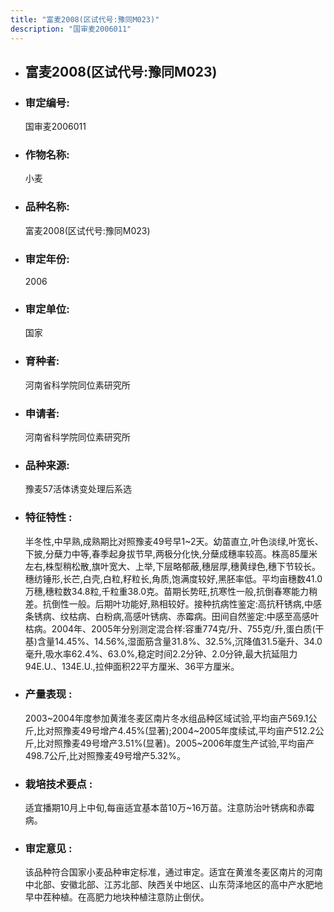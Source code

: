 ```yaml
---
title: "富麦2008(区试代号:豫同M023)"
description: "国审麦2006011"
---
```

* ## 富麦2008(区试代号:豫同M023)
* ###  审定编号:  
   国审麦2006011

*  ### 作物名称:  
   小麦

*   ###  品种名称: 
    富麦2008(区试代号:豫同M023)

*   ### 审定年份: 
    2006

*   ### 审定单位:  
    国家

*   ### 育种者:  
    河南省科学院同位素研究所

*   ### 申请者:  
    河南省科学院同位素研究所

*   ### 品种来源:  
    豫麦57活体诱变处理后系选

*   ### 特征特性 : 
    半冬性,中早熟,成熟期比对照豫麦49号早1~2天。幼苗直立,叶色淡绿,叶宽长、下披,分蘖力中等,春季起身拔节早,两极分化快,分蘖成穗率较高。株高85厘米左右,株型稍松散,旗叶宽大、上举,下层略郁蔽,穗层厚,穗黄绿色,穗下节较长。穗纺锤形,长芒,白壳,白粒,籽粒长,角质,饱满度较好,黑胚率低。平均亩穗数41.0万穗,穗粒数34.8粒,千粒重38.0克。苗期长势旺,抗寒性一般,抗倒春寒能力稍差。抗倒性一般。后期叶功能好,熟相较好。接种抗病性鉴定:高抗秆锈病,中感条锈病、纹枯病、白粉病,高感叶锈病、赤霉病。田间自然鉴定:中感至高感叶枯病。2004年、2005年分别测定混合样:容重774克/升、755克/升,蛋白质(干基)含量14.45%、14.56%,湿面筋含量31.8%、32.5%,沉降值31.5毫升、34.0毫升,吸水率62.4%、63.0%,稳定时间2.2分钟、2.0分钟,最大抗延阻力94E.U.、134E.U.,拉伸面积22平方厘米、36平方厘米。

*   ### 产量表现 : 
    2003~2004年度参加黄淮冬麦区南片冬水组品种区域试验,平均亩产569.1公斤,比对照豫麦49号增产4.45%(显著);2004~2005年度续试,平均亩产512.2公斤,比对照豫麦49号增产3.51%(显著)。2005~2006年度生产试验,平均亩产498.7公斤,比对照豫麦49号增产5.32%。

*   ### 栽培技术要点 : 
    适宜播期10月上中旬,每亩适宜基本苗10万~16万苗。注意防治叶锈病和赤霉病。

*   ### 审定意见 : 
    该品种符合国家小麦品种审定标准，通过审定。适宜在黄淮冬麦区南片的河南中北部、安徽北部、江苏北部、陕西关中地区、山东菏泽地区的高中产水肥地早中茬种植。在高肥力地块种植注意防止倒伏。
